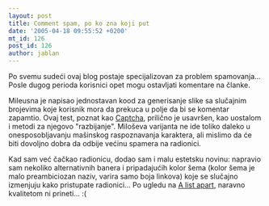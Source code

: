 ```yaml
---
layout: post
title: Comment spam, po ko zna koji put
date: '2005-04-18 09:55:52 +0200'
mt_id: 126
post_id: 126
author: jablan
---
```

Po svemu sudeći ovaj blog postaje specijalizovan za problem spamovanja... Posle dugog perioda korisnici opet mogu ostavljati komentare na članke.

Mileusna je napisao jednostavan kood za generisanje slike sa slučajnim brojevima koje korisnik mora da prekuca u polje da bi se komentar zapamtio. Ovaj test, poznat kao [Captcha](http://en.wikipedia.org/wiki/Captcha), prilično je usavršen, kao uostalom i metodi za njegovo "razbijanje". Miloševa varijanta ne ide toliko daleko u onesposobljavanju mašinskog raspoznavanja karaktera, ali mislimo da će biti dovoljno dobra da odbije većinu spamera na radionici.

Kad sam već čačkao radionicu, dodao sam i malu estetsku novinu: napravio sam nekoliko alternativnih banera i pripadajućih kolor šema (kolor šema je malo preambiciozan naziv, varira samo boja linkova) koje se slučajno izmenjuju kako pristupate radionici... Po ugledu na [A list apart](http://www.alistapart.com), naravno kvalitetom ni prineti... :(

